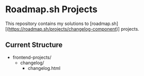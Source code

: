 ﻿# Roadmap.sh Projects

This repository contains my solutions to [roadmap.sh][(https://roadmap.sh/projects/changelog-component)] projects.

## Current Structure
- frontend-projects/
  - changelog/
    - changelog.html


